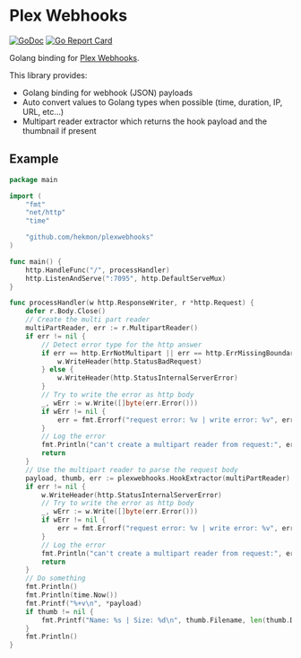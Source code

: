 # Plex Webhooks

[![GoDoc](https://godoc.org/github.com/hekmon/plexwebhooks?status.svg)](https://godoc.org/github.com/hekmon/plexwebhooks) [![Go Report Card](https://goreportcard.com/badge/github.com/hekmon/plexwebhooks)](https://goreportcard.com/report/github.com/hekmon/plexwebhooks)

Golang binding for [Plex Webhooks](https://support.plex.tv/articles/115002267687-webhooks/).

This library provides:

* Golang binding for webhook (JSON) payloads
* Auto convert values to Golang types when possible (time, duration, IP, URL, etc...)
* Multipart reader extractor which returns the hook payload and the thumbnail if present

## Example

```go
package main

import (
    "fmt"
    "net/http"
    "time"

    "github.com/hekmon/plexwebhooks"
)

func main() {
    http.HandleFunc("/", processHandler)
    http.ListenAndServe(":7095", http.DefaultServeMux)
}

func processHandler(w http.ResponseWriter, r *http.Request) {
    defer r.Body.Close()
    // Create the multi part reader
    multiPartReader, err := r.MultipartReader()
    if err != nil {
        // Detect error type for the http answer
        if err == http.ErrNotMultipart || err == http.ErrMissingBoundary {
            w.WriteHeader(http.StatusBadRequest)
        } else {
            w.WriteHeader(http.StatusInternalServerError)
        }
        // Try to write the error as http body
        _, wErr := w.Write([]byte(err.Error()))
        if wErr != nil {
            err = fmt.Errorf("request error: %v | write error: %v", err, wErr)
        }
        // Log the error
        fmt.Println("can't create a multipart reader from request:", err)
        return
    }
    // Use the multipart reader to parse the request body
    payload, thumb, err := plexwebhooks.HookExtractor(multiPartReader)
    if err != nil {
        w.WriteHeader(http.StatusInternalServerError)
        // Try to write the error as http body
        _, wErr := w.Write([]byte(err.Error()))
        if wErr != nil {
            err = fmt.Errorf("request error: %v | write error: %v", err, wErr)
        }
        // Log the error
        fmt.Println("can't create a multipart reader from request:", err)
        return
    }
    // Do something
    fmt.Println()
    fmt.Println(time.Now())
    fmt.Printf("%+v\n", *payload)
    if thumb != nil {
        fmt.Printf("Name: %s | Size: %d\n", thumb.Filename, len(thumb.Data))
    }
    fmt.Println()
}

```
